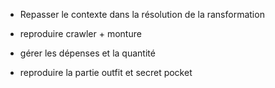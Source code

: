 - Repasser le contexte dans la résolution de la ransformation

- reproduire crawler + monture
- gérer les dépenses et la quantité
- reproduire la partie outfit et secret pocket